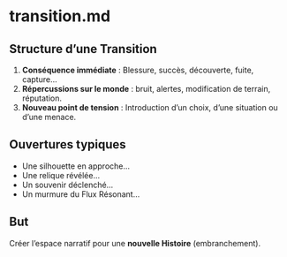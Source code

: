 # transition.md

## Structure d’une Transition

1. **Conséquence immédiate** : Blessure, succès, découverte, fuite, capture…
2. **Répercussions sur le monde** : bruit, alertes, modification de terrain, réputation.
3. **Nouveau point de tension** : Introduction d’un choix, d’une situation ou d’une menace.

## Ouvertures typiques
- Une silhouette en approche…
- Une relique révélée…
- Un souvenir déclenché…
- Un murmure du Flux Résonant…

## But
Créer l’espace narratif pour une **nouvelle Histoire** (embranchement).
